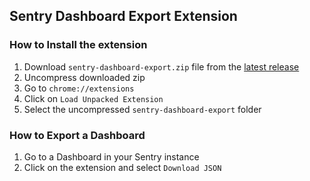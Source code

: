 ## Sentry Dashboard Export Extension

### How to Install the extension

1. Download `sentry-dashboard-export.zip` file from the [latest release](https://github.com/serglom21/dashboard-automation/releases/)
2. Uncompress downloaded zip
3. Go to `chrome://extensions`
4. Click on `Load Unpacked Extension`
5. Select the uncompressed `sentry-dashboard-export` folder

### How to Export a Dashboard

1. Go to a Dashboard in your Sentry instance
2. Click on the extension and select `Download JSON`
